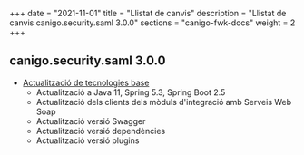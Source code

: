+++
date        = "2021-11-01"
title       = "Llistat de canvis"
description = "Llistat de canvis canigo.security.saml 3.0.0"
sections    = "canigo-fwk-docs"
weight		= 2
+++

## canigo.security.saml 3.0.0

- [Actualització de tecnologies base](/noticies/2021-10-25-CAN-actualitzacio-canigo-3_6_0/)
   - Actualització a Java 11, Spring 5.3, Spring Boot 2.5
   - Actualització dels clients dels mòduls d'integració amb Serveis Web Soap
   - Actualització versió Swagger
   - Actualització versió dependències
   - Actualització versió plugins